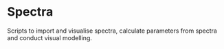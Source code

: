 # Spectra
Scripts to import and visualise spectra, calculate parameters from spectra and conduct visual modelling.
